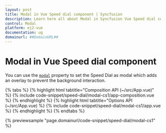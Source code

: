```yaml
---
layout: post
title: Modal in Vue Speed dial component | Syncfusion
description: Learn here all about Modal in Syncfusion Vue Speed dial component of Syncfusion Essential JS 2 and more.
control: Modal 
platform: ej2-vue
documentation: ug
domainurl: ##DomainURL##
---
```


# Modal in Vue Speed dial component

You can use the [`modal`](https://ej2.syncfusion.com/vue/documentation/api/speed-dial/#modal) property to set the Speed Dial as modal which adds an overlay to prevent the background interaction.

{% tabs %}
{% highlight html tabtitle="Composition API (~/src/App.vue)" %}
{% include code-snippet/speed-dial/modal-cs1/app-composition.vue %}
{% endhighlight %}
{% highlight html tabtitle="Options API (~/src/App.vue) %}
{% include code-snippet/speed-dial/modal-cs1/app.vue %}
{% endhighlight %}
{% endtabs %}
        
{% previewsample "page.domainurl/code-snippet/speed-dial/modal-cs1" %}